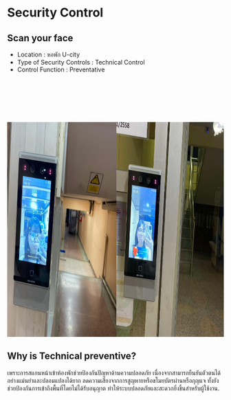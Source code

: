 <style>
  .row {
    display: flex;
    justify-content: space-between; /* จัดระยะห่างระหว่างรูปภาพ */
  }

  #img01, #img02 {
    margin-top: 100px;
  }

  img {
    height: 500px;
    width: 500px:
  }
</style>

<h1>Security Control</h1>
<h2>Scan your face</h2>
<ul>
  <li>Location : หอพัก U-city</li>
  <li>Type of Security Controls : Technical Control</li>
  <li>Control Function : Preventative</li>
</ul>

<div class="container">
  <div class="row">
    <div id="img01">
      <img src="images/security/scanface.jpg" alt="Scanning Face for Security">
    </div>
    <div id="img02">
      <img src="images/security/me.jpg" alt="Scanning Face for Security">
    </div>
  </div>
</div>

<h2>Why is Technical preventive?</h2>
<p>เพราะการสแกนหน้าเข้าห้องพักช่วยป้องกันปัญหาด้านความปลอดภัย เนื่องจากสามารถยืนยันตัวตนได้อย่างแม่นยำและปลอมแปลงได้ยาก ลดความเสี่ยงจากการสูญหายหรือขโมยบัตรผ่านหรือกุญแจ ทั้งยังช่วยป้องกันการเข้าถึงพื้นที่โดยไม่ได้รับอนุญาต ทำให้ระบบปลอดภัยและสะดวกยิ่งขึ้นสำหรับผู้ใช้งาน.</p>
